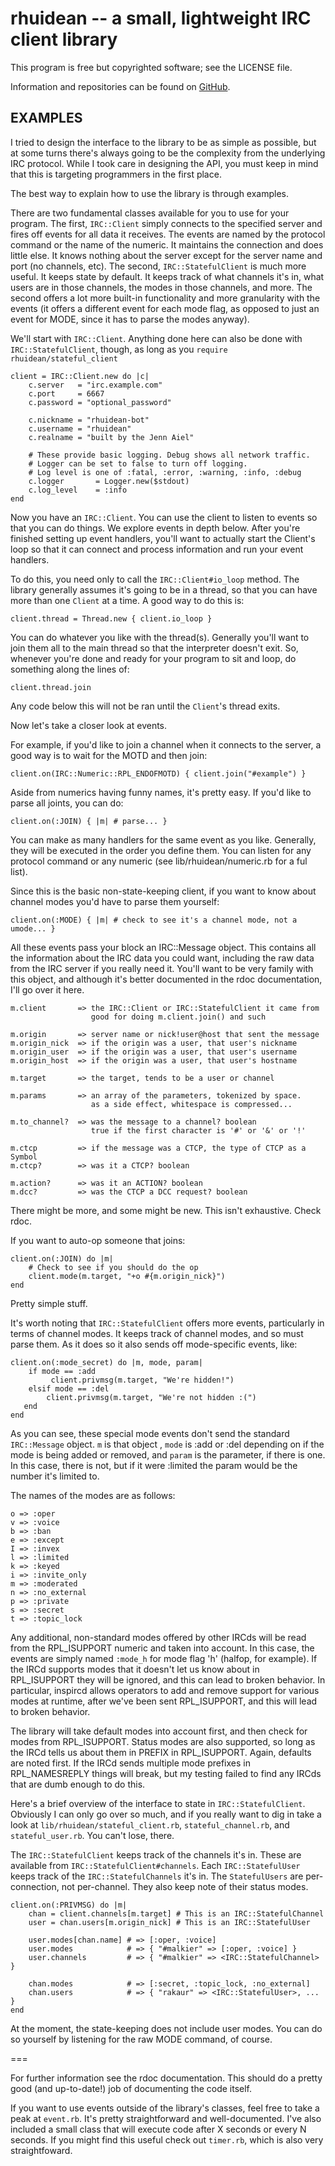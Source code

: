rhuidean -- a small, lightweight IRC client library
===================================================

This program is free but copyrighted software; see the LICENSE file.

Information and repositories can be found on [GitHub][].

[github]: http://github.com/rakaur/rhuidean/

EXAMPLES
---------

I tried to design the interface to the library to be as simple as possible,
but at some turns there's always going to be the complexity from the
underlying IRC protocol. While I took care in designing the API, you must
keep in mind that this is targeting programmers in the first place.

The best way to explain how to use the library is through examples.

There are two fundamental classes available for you to use for your program.
The first, `IRC::Client` simply connects to the specified server and fires off
events for all data it receives. The events are named by the protocol command
or the name of the numeric. It maintains the connection and does little else.
It knows nothing about the server except for the server name and port (no
channels, etc). The second, `IRC::StatefulClient` is much more useful. It
keeps state by default. It keeps track of what channels it's in, what users
are in those channels, the modes in those channels, and more. The second offers
a lot more built-in functionality and more granularity with the events (it
offers a different event for each mode flag, as opposed to just an event for
MODE, since it has to parse the modes anyway).

We'll start with `IRC::Client`. Anything done here can also be done with
`IRC::StatefulClient`, though, as long as you `require rhuidean/stateful_client`

    client = IRC::Client.new do |c|
        c.server   = "irc.example.com"
        c.port     = 6667
        c.password = "optional_password"

        c.nickname = "rhuidean-bot"
        c.username = "rhuidean"
        c.realname = "built by the Jenn Aiel"

        # These provide basic logging. Debug shows all network traffic.
        # Logger can be set to false to turn off logging.
        # Log level is one of :fatal, :error, :warning, :info, :debug
        c.logger       = Logger.new($stdout)
        c.log_level    = :info
    end

Now you have an `IRC::Client`. You can use the client to listen to events so
that you can do things. We explore events in depth below. After you're finished
setting up event handlers, you'll want to actually start the Client's loop so
that it can connect and process information and run your event handlers.

To do this, you need only to call the `IRC::Client#io_loop` method. The
library generally assumes it's going to be in a thread, so that you can have
more than one `Client` at a time. A good way to do this is:

    client.thread = Thread.new { client.io_loop }

You can do whatever you like with the thread(s). Generally you'll want to
join them all to the main thread so that the interpreter doesn't exit. So,
whenever you're done and ready for your program to sit and loop, do something
along the lines of:

    client.thread.join

Any code below this will not be ran until the `Client`'s thread exits.

Now let's take a closer look at events.

For example, if you'd like to join a channel when it connects to the server,
a good way is to wait for the MOTD and then join:

    client.on(IRC::Numeric::RPL_ENDOFMOTD) { client.join("#example") }

Aside from numerics having funny names, it's pretty easy. If you'd like to
parse all joints, you can do:

    client.on(:JOIN) { |m| # parse... }

You can make as many handlers for the same event as you like. Generally, they
will be executed in the order you define them. You can listen for any protocol
command or any numeric (see lib/rhuidean/numeric.rb for a ful list).

Since this is the basic non-state-keeping client, if you want to know about
channel modes you'd have to parse them yourself:

    client.on(:MODE) { |m| # check to see it's a channel mode, not a umode... }

All these events pass your block an IRC::Message object. This contains all the
information about the IRC data you could want, including the raw data from the
IRC server if you really need it. You'll want to be very family with this
object, and although it's better documented in the rdoc documentation, I'll go
over it here.

    m.client       => the IRC::Client or IRC::StatefulClient it came from
                      good for doing m.client.join() and such

    m.origin       => server name or nick!user@host that sent the message
    m.origin_nick  => if the origin was a user, that user's nickname
    m.origin_user  => if the origin was a user, that user's username
    m.origin_host  => if the origin was a user, that user's hostname

    m.target       => the target, tends to be a user or channel

    m.params       => an array of the parameters, tokenized by space.
                      as a side effect, whitespace is compressed...

    m.to_channel?  => was the message to a channel? boolean
                      true if the first character is '#' or '&' or '!'

    m.ctcp         => if the message was a CTCP, the type of CTCP as a Symbol
    m.ctcp?        => was it a CTCP? boolean

    m.action?      => was it an ACTION? boolean
    m.dcc?         => was the CTCP a DCC request? boolean

There might be more, and some might be new. This isn't exhaustive. Check rdoc.

If you want to auto-op someone that joins:

    client.on(:JOIN) do |m|
        # Check to see if you should do the op
        client.mode(m.target, "+o #{m.origin_nick}")
    end

Pretty simple stuff.

It's worth noting that `IRC::StatefulClient` offers more events, particularly
in terms of channel modes. It keeps track of channel modes, and so must parse
them. As it does so it also sends off mode-specific events, like:

    client.on(:mode_secret) do |m, mode, param|
        if mode == :add
             client.privmsg(m.target, "We're hidden!")
        elsif mode == :del
            client.privmsg(m.target, "We're not hidden :(")
       end
    end

As you can see, these special mode events don't send the standard `IRC::Message`
object. `m` is that object , `mode` is :add or :del depending on if the
mode is being added or removed, and `param` is the parameter, if there is one.
In this case, there is not, but if it were :limited the param would be the
number it's limited to.

The names of the modes are as follows:

    o => :oper
    v => :voice
    b => :ban
    e => :except
    I => :invex
    l => :limited
    k => :keyed
    i => :invite_only
    m => :moderated
    n => :no_external
    p => :private
    s => :secret
    t => :topic_lock

Any additional, non-standard modes offered by other IRCds will be read from
the RPL_ISUPPORT numeric and taken into account. In this case, the events are
simply named `:mode_h` for mode flag 'h' (halfop, for example). If the IRCd
supports modes that it doesn't let us know about in RPL_ISUPPORT they will be
ignored, and this can lead to broken behavior. In particular, inspircd allows
operators to add and remove support for various modes at runtime, after we've
been sent RPL_ISUPPORT, and this will lead to broken behavior.

The library will take default modes into account first, and then check for
modes from RPL_ISUPPORT. Status modes are also supported, so long as the IRCd
tells us about them in PREFIX in RPL_ISUPPORT. Again, defaults are noted first.
If the IRCd sends multiple mode prefixes in RPL_NAMESREPLY things will break,
but my testing failed to find any IRCds that are dumb enough to do this.

Here's a brief overview of the interface to state in `IRC::StatefulClient`.
Obviously I can only go over so much, and if you really want to dig in take a
look at `lib/rhuidean/stateful_client.rb`, `stateful_channel.rb`, and
`stateful_user.rb`. You can't lose, there.

The `IRC::StatefulClient` keeps track of the channels it's in. These are
available from `IRC::StatefulClient#channels`. Each `IRC::StatefulUser` keeps
track of the `IRC::StatefulChannels` it's in. The `StatefulUsers` are
per-connection, not per-channel. They also keep note of their status modes.

    client.on(:PRIVMSG) do |m|
        chan = client.channels[m.target] # This is an IRC::StatefulChannel
        user = chan.users[m.origin_nick] # This is an IRC::StatefulUser

        user.modes[chan.name] # => [:oper, :voice]
        user.modes            # => { "#malkier" => [:oper, :voice] }
        user.channels         # => { "#malkier" => <IRC::StatefulChannel> }

        chan.modes            # => [:secret, :topic_lock, :no_external]
        chan.users            # => { "rakaur" => <IRC::StatefulUser>, ... }
    end

At the moment, the state-keeping does not include user modes. You can do so
yourself by listening for the raw MODE command, of course.

===

For further information see the rdoc documentation. This should do a pretty
good (and up-to-date!) job of documenting the code itself.

If you want to use events outside of the library's classes, feel free to take
a peak at `event.rb`. It's pretty straightforward and well-documented. I've
also included a small class that will execute code after X seconds or every N
seconds. If you might find this useful check out `timer.rb`, which is also
very straightfoward.

